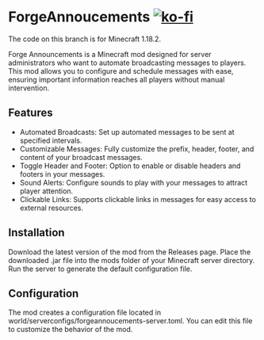 # ForgeAnnoucements [![ko-fi](https://ko-fi.com/img/githubbutton_sm.svg)](https://ko-fi.com/L3L4Z8L38)
The code on this branch is for Minecraft 1.18.2.

Forge Announcements is a Minecraft mod designed for server administrators who want to automate broadcasting messages to players. This mod allows you to configure and schedule messages with ease, ensuring important information reaches all players without manual intervention.

## Features
- Automated Broadcasts: Set up automated messages to be sent at specified intervals.
- Customizable Messages: Fully customize the prefix, header, footer, and content of your broadcast messages.
- Toggle Header and Footer: Option to enable or disable headers and footers in your messages.
- Sound Alerts: Configure sounds to play with your messages to attract player attention.
- Clickable Links: Supports clickable links in messages for easy access to external resources.

## Installation
Download the latest version of the mod from the Releases page.
Place the downloaded .jar file into the mods folder of your Minecraft server directory.
Run the server to generate the default configuration file.

## Configuration
The mod creates a configuration file located in world/serverconfigs/forgeannoucements-server.toml. You can edit this file to customize the behavior of the mod.
